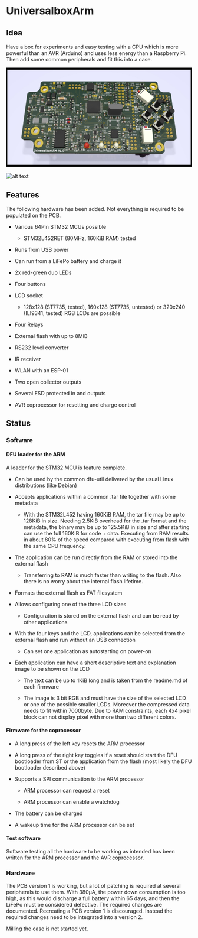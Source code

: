 # UniversalboxArm

## Idea

Have a box for experiments and easy testing with a CPU which is more powerful than an AVR (Arduino)
and uses less energy than a Raspberry Pi.
Then add some common peripherals and fit this into a case.

![alt text](img/production-version-rendered.jpg "Kicad rendering")

![alt text](img/pcb-v1-running-dfu-loader.jpg "PCB running with 2.2\" LCD")

## Features

The following hardware has been added. Not everything is required to be populated on the PCB.

- Various 64Pin STM32 MCUs possible

    - STM32L452RET (80MHz, 160KiB RAM) tested

- Runs from USB power

- Can run from a LiFePo battery and charge it

- 2x red-green duo LEDs

- Four buttons

- LCD socket

    - 128x128 (ST7735, tested), 160x128 (ST7735, untested) or 320x240 (ILI9341, tested) RGB LCDs are possible

- Four Relays

- External flash with up to 8MiB

- RS232 level converter

- IR receiver

- WLAN with an ESP-01

- Two open collector outputs

- Several ESD protected in and outputs

- AVR coprocessor for resetting and charge control

## Status

### Software

#### DFU loader for the ARM

A loader for the STM32 MCU is feature complete.

- Can be used by the common dfu-util delivered by the usual Linux distributions (like Debian)

- Accepts applications within a common .tar file together with some metadata

    - With the STM32L452 having 160KiB RAM, the tar file may be up to 128KiB in size.
Needing 2.5KiB overhead for the .tar format and the metadata, the binary may be up to 125.5KiB in size and after starting can use the full 160KiB for code + data.
Executing from RAM results in about 80% of the speed compared with executing from flash with the same CPU frequency.

- The application can be run directly from the RAM or stored into the external flash

    - Transferring to RAM is much faster than writing to the flash. Also there is no worry about the internal flash lifetime.

- Formats the external flash as FAT filesystem

- Allows configuring one of the three LCD sizes

    - Configuration is stored on the external flash and can be read by other applications

- With the four keys and the LCD, applications can be selected from the external flash and run without an USB connection

    - Can set one application as autostarting on power-on

- Each application can have a short descriptive text and explanation image to be shown on the LCD

    - The text can be up to 1KiB long and is taken from the readme.md of each firmware

    - The image is 3 bit RGB and must have the size of the selected LCD or one of the possible smaller LCDs.
Moreover the compressed data needs to fit within 7000byte. Due to RAM constraints, each 4x4 pixel block can not display pixel with more than two different colors.

#### Firmware for the coprocessor

- A long press of the left key resets the ARM processor

- A long press of the right key toggles if a reset should start the DFU bootloader from ST or the application from the flash (most likely the DFU bootloader described above)

- Supports a SPI communication to the ARM processor

    - ARM processor can request a reset

    - ARM processor can enable a watchdog

- The battery can be charged

- A wakeup time for the ARM processor can be set

#### Test software

Software testing all the hardware to be working as intended has been written for the ARM processor and the AVR coprocessor.

### Hardware

The PCB version 1 is working, but a lot of patching is required at several peripherals to use them.
With 380µA, the power down consumption is too high, as this would discharge a full battery within 65 days, and then the LiFePo must be considered defective.
The required changes are documented. Recreating a PCB version 1 is discouraged.
Instead the required changes need to be integrated into a version 2.

Milling the case is not started yet.

